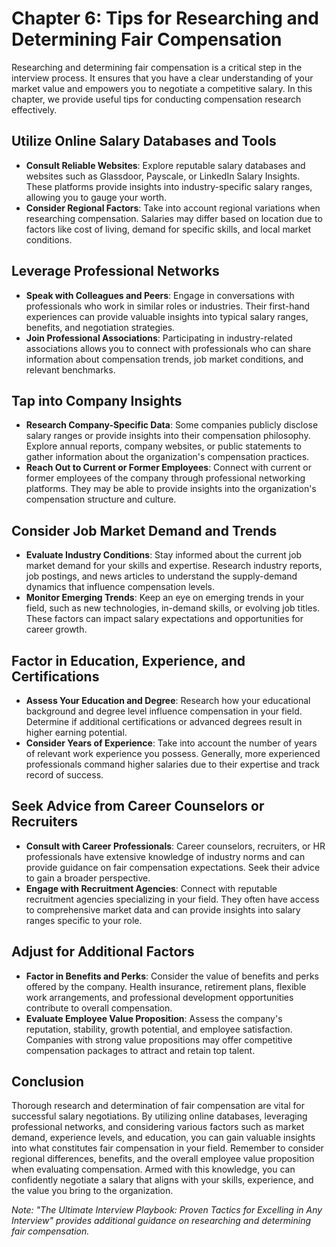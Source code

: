 Chapter 6: Tips for Researching and Determining Fair Compensation
=================================================================

Researching and determining fair compensation is a critical step in the interview process. It ensures that you have a clear understanding of your market value and empowers you to negotiate a competitive salary. In this chapter, we provide useful tips for conducting compensation research effectively.

Utilize Online Salary Databases and Tools
-----------------------------------------

* **Consult Reliable Websites**: Explore reputable salary databases and websites such as Glassdoor, Payscale, or LinkedIn Salary Insights. These platforms provide insights into industry-specific salary ranges, allowing you to gauge your worth.
* **Consider Regional Factors**: Take into account regional variations when researching compensation. Salaries may differ based on location due to factors like cost of living, demand for specific skills, and local market conditions.

Leverage Professional Networks
------------------------------

* **Speak with Colleagues and Peers**: Engage in conversations with professionals who work in similar roles or industries. Their first-hand experiences can provide valuable insights into typical salary ranges, benefits, and negotiation strategies.
* **Join Professional Associations**: Participating in industry-related associations allows you to connect with professionals who can share information about compensation trends, job market conditions, and relevant benchmarks.

Tap into Company Insights
-------------------------

* **Research Company-Specific Data**: Some companies publicly disclose salary ranges or provide insights into their compensation philosophy. Explore annual reports, company websites, or public statements to gather information about the organization's compensation practices.
* **Reach Out to Current or Former Employees**: Connect with current or former employees of the company through professional networking platforms. They may be able to provide insights into the organization's compensation structure and culture.

Consider Job Market Demand and Trends
-------------------------------------

* **Evaluate Industry Conditions**: Stay informed about the current job market demand for your skills and expertise. Research industry reports, job postings, and news articles to understand the supply-demand dynamics that influence compensation levels.
* **Monitor Emerging Trends**: Keep an eye on emerging trends in your field, such as new technologies, in-demand skills, or evolving job titles. These factors can impact salary expectations and opportunities for career growth.

Factor in Education, Experience, and Certifications
---------------------------------------------------

* **Assess Your Education and Degree**: Research how your educational background and degree level influence compensation in your field. Determine if additional certifications or advanced degrees result in higher earning potential.
* **Consider Years of Experience**: Take into account the number of years of relevant work experience you possess. Generally, more experienced professionals command higher salaries due to their expertise and track record of success.

Seek Advice from Career Counselors or Recruiters
------------------------------------------------

* **Consult with Career Professionals**: Career counselors, recruiters, or HR professionals have extensive knowledge of industry norms and can provide guidance on fair compensation expectations. Seek their advice to gain a broader perspective.
* **Engage with Recruitment Agencies**: Connect with reputable recruitment agencies specializing in your field. They often have access to comprehensive market data and can provide insights into salary ranges specific to your role.

Adjust for Additional Factors
-----------------------------

* **Factor in Benefits and Perks**: Consider the value of benefits and perks offered by the company. Health insurance, retirement plans, flexible work arrangements, and professional development opportunities contribute to overall compensation.
* **Evaluate Employee Value Proposition**: Assess the company's reputation, stability, growth potential, and employee satisfaction. Companies with strong value propositions may offer competitive compensation packages to attract and retain top talent.

Conclusion
----------

Thorough research and determination of fair compensation are vital for successful salary negotiations. By utilizing online databases, leveraging professional networks, and considering various factors such as market demand, experience levels, and education, you can gain valuable insights into what constitutes fair compensation in your field. Remember to consider regional differences, benefits, and the overall employee value proposition when evaluating compensation. Armed with this knowledge, you can confidently negotiate a salary that aligns with your skills, experience, and the value you bring to the organization.

*Note: "The Ultimate Interview Playbook: Proven Tactics for Excelling in Any Interview" provides additional guidance on researching and determining fair compensation.*
